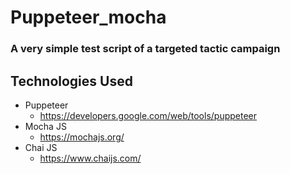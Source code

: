 # Puppeteer_mocha
### A very simple test script of a targeted tactic campaign 

## Technologies Used 
* Puppeteer 
    * https://developers.google.com/web/tools/puppeteer
* Mocha JS
    * https://mochajs.org/
* Chai JS
    * https://www.chaijs.com/